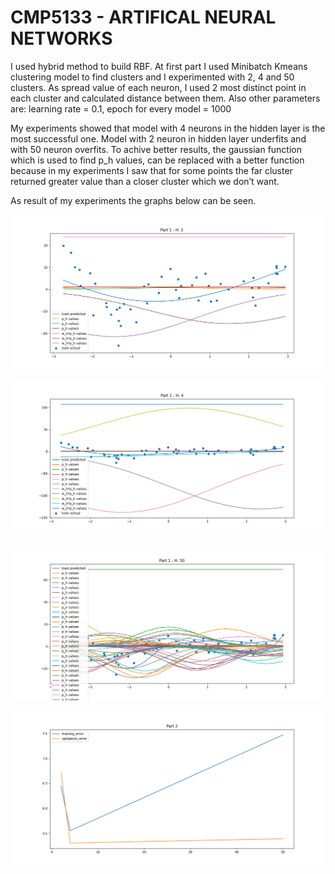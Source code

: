 # CMP5133 - ARTIFICAL NEURAL NETWORKS

I used hybrid method to build RBF. At first part I used Minibatch Kmeans clustering model to find clusters and I
experimented with 2, 4 and 50 clusters. As spread value of each neuron, I used 2 most distinct point in each cluster
and calculated distance between them. Also other parameters are: learning rate = 0.1, epoch for every model = 1000


My experiments showed that model with 4 neurons in the hidden layer is the most successful one. Model with 2
neuron in hidden layer underfits and with 50 neuron overfits.
To achive better results, the gaussian function which is used to find p_h values, can be replaced with a better
function because in my experiments I saw that for some points the far cluster returned greater value than a closer
cluster which we don’t want.

As result of my experiments the graphs below can be seen.

![alt text](./images/Part_1_H_2.png)

![alt text](./images/Part_1_H_4.png)

![alt text](./images/Part_1_H_50.png)

![alt text](./images/Part_2.png)
